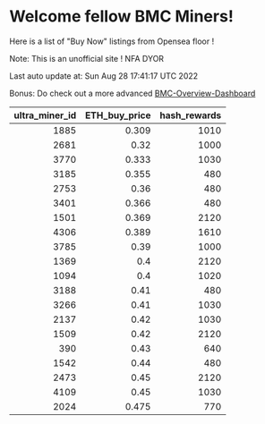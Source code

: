 # Welcome fellow BMC Miners!
Here is a list of "Buy Now" listings from Opensea floor !

Note: This is an unofficial site ! NFA DYOR

Last auto update at: Sun Aug 28 17:41:17 UTC 2022

Bonus: Do check out a more advanced [BMC-Overview-Dashboard](https://dune.com/defifunk/BMC-Overview-Dashboard)


|   ultra_miner_id |   ETH_buy_price |   hash_rewards |
|-----------------:|----------------:|---------------:|
|             1885 |           0.309 |           1010 |
|             2681 |           0.32  |           1000 |
|             3770 |           0.333 |           1030 |
|             3185 |           0.355 |            480 |
|             2753 |           0.36  |            480 |
|             3401 |           0.366 |            480 |
|             1501 |           0.369 |           2120 |
|             4306 |           0.389 |           1610 |
|             3785 |           0.39  |           1000 |
|             1369 |           0.4   |           2120 |
|             1094 |           0.4   |           1020 |
|             3188 |           0.41  |            480 |
|             3266 |           0.41  |           1030 |
|             2137 |           0.42  |           1030 |
|             1509 |           0.42  |           2120 |
|              390 |           0.43  |            640 |
|             1542 |           0.44  |            480 |
|             2473 |           0.45  |           2120 |
|             4109 |           0.45  |           1030 |
|             2024 |           0.475 |            770 |